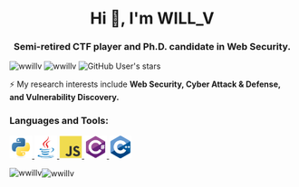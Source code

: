 <h1 align="center">Hi 👋, I'm WILL_V</h1>
<h3 align="center">Semi-retired CTF player and Ph.D. candidate in Web Security.</h3>

<p align="left"> <img src="https://komarev.com/ghpvc/?username=wwillv&label=Profile%20views&color=0e75b6&style=flat" alt="wwillv" /> <img src="https://img.shields.io/github/followers/wwillv" alt="wwillv" /> 
<img alt="GitHub User's stars" src="https://img.shields.io/github/stars/wwillv"></p>

⚡ My research interests include **Web Security, Cyber Attack & Defense, and Vulnerability Discovery.**

<h3 align="left">Languages and Tools:</h3>
<p align="left"> <a href="https://www.python.org" target="_blank" rel="noreferrer"> <img src="https://raw.githubusercontent.com/devicons/devicon/master/icons/python/python-original.svg" alt="python" width="40" height="40"/> </a> <a href="https://www.java.com" target="_blank" rel="noreferrer"> <img src="https://raw.githubusercontent.com/devicons/devicon/master/icons/java/java-original.svg" alt="java" width="40" height="40"/> </a> <a href="https://developer.mozilla.org/en-US/docs/Web/JavaScript" target="_blank" rel="noreferrer"> <img src="https://raw.githubusercontent.com/devicons/devicon/master/icons/javascript/javascript-original.svg" alt="javascript" width="40" height="40"/> </a> <a href="https://www.w3schools.com/cs/" target="_blank" rel="noreferrer"> <img src="https://raw.githubusercontent.com/devicons/devicon/master/icons/csharp/csharp-original.svg" alt="csharp" width="40" height="40"/> </a> <a href="https://www.w3schools.com/cpp/" target="_blank" rel="noreferrer"> <img src="https://raw.githubusercontent.com/devicons/devicon/master/icons/cplusplus/cplusplus-original.svg" alt="cplusplus" width="40" height="40"/> </a> </p>

<!--
<h3 align="left">Support:</h3>
<p><a href="https://www.buymeacoffee.com/wwillv"> <img align="left" src="https://cdn.buymeacoffee.com/buttons/v2/default-yellow.png" height="50" width="210" alt="wwillv" /></a></p><br><br><br>
-->

<p><img align="left" src="https://github-readme-stats.vercel.app/api/top-langs?username=wwillv&show_icons=true&locale=en&layout=compact&hide=html,css" alt="wwillv" /><img align="center" src="https://github-readme-stats.vercel.app/api?username=WWILLV&hide=contribs,prs,issues&show_icons=true" alt="wwillv" /></p>

<!-- Based on https://rahuldkjain.github.io/gh-profile-readme-generator/ and  shields.io-->

